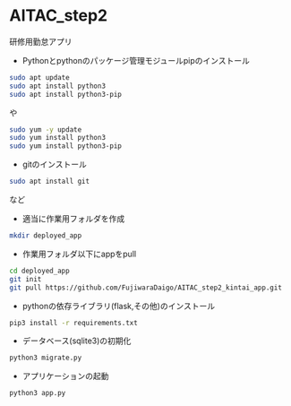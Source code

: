 # AITAC_step2
研修用勤怠アプリ

- Pythonとpythonのパッケージ管理モジュールpipのインストール
```sh
sudo apt update
sudo apt install python3 
sudo apt install python3-pip
```
や
```sh
sudo yum -y update
sudo yum install python3
sudo yum install python3-pip
```

- gitのインストール
```sh
sudo apt install git
```
など

- 適当に作業用フォルダを作成
```sh
mkdir deployed_app
```

- 作業用フォルダ以下にappをpull
```sh
cd deployed_app
git init
git pull https://github.com/FujiwaraDaigo/AITAC_step2_kintai_app.git
```

- pythonの依存ライブラリ(flask,その他)のインストール
```sh
pip3 install -r requirements.txt
```

- データベース(sqlite3)の初期化
```sh
python3 migrate.py
```

- アプリケーションの起動
```sh
python3 app.py
```